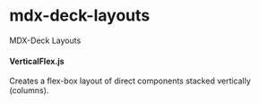 # mdx-deck-layouts
MDX-Deck Layouts


#### VerticalFlex.js
Creates a flex-box layout of direct components stacked vertically (columns).
